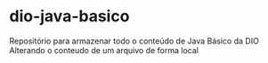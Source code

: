 # dio-java-basico
Repositório para armazenar todo o conteúdo de Java Básico da DIO
Alterando o conteudo de um arquivo de forma local